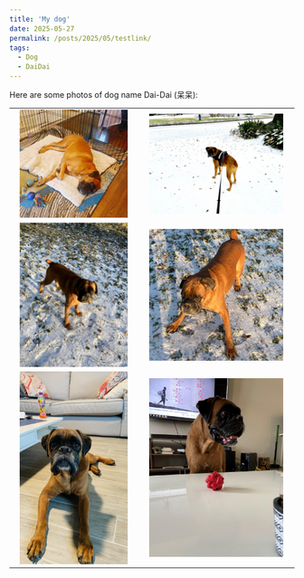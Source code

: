 ```yaml
---
title: 'My dog'
date: 2025-05-27
permalink: /posts/2025/05/testlink/
tags:
  - Dog
  - DaiDai 
---
```

 
Here are some photos of dog name Dai-Dai (呆呆):

<table>
  <tr>
    <td align="center">
      <img src="/images/dd/IMG_3170.JPG" alt="IMG_3170" width="90%">
    </td>
    <td align="center">
      <img src="/images/dd/IMG_3858x.jpg" alt="IMG_3858x" width="90%">
    </td>
  </tr>
  <tr>
    <td align="center">
      <img src="/images/dd/IMG_3873x.jpg" alt="IMG_3873x" width="90%">
    </td>
    <td align="center">
      <img src="/images/dd/IMG_3945.JPG" alt="IMG_3945" width="90%">
    </td>
  </tr>
  <tr>
    <td align="center">
      <img src="/images/dd/IMG_5192x.jpg" alt="IMG_5192x" width="90%">
    </td>
    <td align="center">
      <img src="/images/dd/IMG_5448x.jpg" alt="IMG_5448x" width="90%">
    </td>
  </tr>
 
</table>
